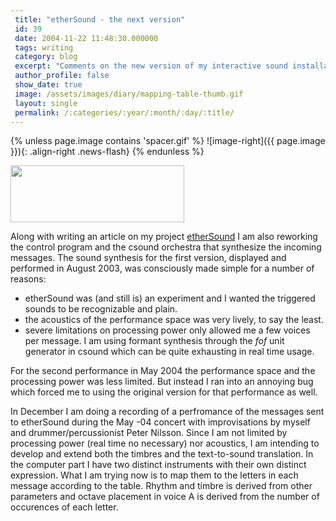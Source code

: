 ```yaml
---
 title: "etherSound - the next version"
 id: 39
 date: 2004-11-22 11:48:30.000000
 tags: writing
 category: blog
 excerpt: "Comments on the new version of my interactive sound installation etherSound...."
 author_profile: false
 show_date: true
 image: /assets/images/diary/mapping-table-thumb.gif
 layout: single
 permalink: /:categories/:year/:month/:day/:title/
---
```

{% unless page.image contains 'spacer.gif' %}
   ![image-right]({{ page.image }}){: .align-right .news-flash}
{% endunless %}

<a href="http://www.henrikfrisk.com/diary/images/mapping-table.php" onclick="window.open('http://www.henrikfrisk.com/diary/images/mapping-table.php','popup','width=967,height=318,scrollbars=no,resizable=no,toolbar=no,directories=no,location=no,menubar=no,status=no,left=0,top=0'); return false"><img src="http://www.henrikfrisk.com/diary/images/mapping-table-thumb.gif" width="278" height="91" border="0" /></a>

Along with writing an article on my project <a href="http://www.henrikfrisk.com/index.jsp?id=proj&field=is_res&query=1">etherSound</a> I am also reworking the control program and the csound orchestra that synthesize the incoming messages. The sound synthesis for the first version, displayed and performed in August 2003, was consciously made simple for a number of reasons:
<ul>
<li>etherSound was (and still is) an experiment and I wanted the triggered sounds to be recognizable and plain.</li>
<li>the acoustics of the performance space was very lively, to say the least.</li>
<li>severe limitations on processing power only allowed me a few voices per message. I am using formant synthesis through the <em>fof</em> unit generator in csound which can be quite exhausting in real time usage.</li>
</ul>
For the second performance in May 2004 the performance space and the processing power was less limited. But instead I ran into an annoying bug which forced me to using the original version for that performance as well.


In December I am doing a recording of a perfromance of the messages sent to etherSound during the May -04 concert with improvisations by myself and drummer/percussionist Peter Nilsson. Since I am not limited by processing power (real time no necessary) nor acoustics, I am intending to develop and extend both the timbres and the text-to-sound translation. In the computer part I have two distinct instruments with their own distinct expression. What I am trying now is to map them to the letters in each message according to the table. Rhythm and timbre is derived from other parameters and octave placement in voice A is derived from the number of occurences of each letter.
